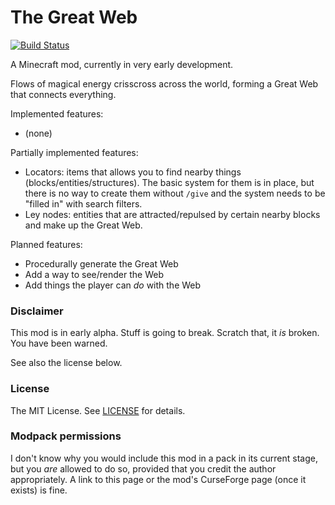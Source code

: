 # The Great Web

[![Build Status](https://travis-ci.org/Solonarv/the-great-web.svg?branch=master)](https://travis-ci.org/Solonarv/the-great-web)

A Minecraft mod, currently in very early development.

Flows of magical energy crisscross across the world, forming a Great Web that connects everything.

Implemented features:

 - (none)

Partially implemented features:

 - Locators: items that allows you to find nearby things (blocks/entities/structures). The basic system for them is in place,
   but there is no way to create them without `/give` and the system needs to be "filled in" with search filters.
 - Ley nodes: entities that are attracted/repulsed by certain nearby blocks and make up the Great Web.

Planned features:

 - Procedurally generate the Great Web
 - Add a way to see/render the Web
 - Add things the player can *do* with the Web

### Disclaimer

This mod is in early alpha. Stuff is going to break. Scratch that, it *is* broken. You have been warned.

See also the license below.
 
### License

The MIT License. See [LICENSE](LICENSE) for details.

### Modpack permissions

I don't know why you would include this mod in a pack in its current stage, but you *are* allowed to do so, provided that you credit the author
appropriately. A link to this page or the mod's CurseForge page (once it exists) is fine.
